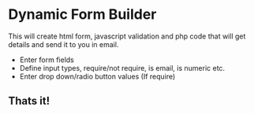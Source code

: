 # Dynamic Form Builder
This will create html form, javascript validation and php code that will get details and send it to you in email.

* Enter form fields
* Define input types, require/not require, is email, is numeric etc.
* Enter drop down/radio button values (If require)

## Thats it!
